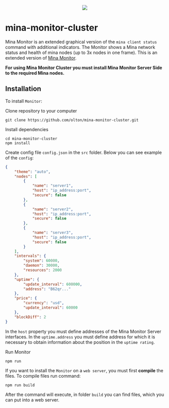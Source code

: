 <p align="center">
    <img src="https://pimenov.com.ua/assets/project-images/mina-monitor-cluster-06-07-2021.jpg">
</p>  
  
# mina-monitor-cluster
Mina Monitor is an extended graphical version of the `mina client status` command with additional indicators.
The Monitor shows a Mina network status and health of mina nodes (up to 3x nodes in one frame).
This is an extended version of [Mina Monitor](https://github.com/olton/mina-node-monitor).

**For using Mina Monitor Cluster you must install Mina Monitor Server Side to the required Mina nodes.**

## Installation
To install `Monitor`:

Clone repository to your computer
```shell
git clone https://github.com/olton/mina-monitor-cluster.git
``` 

Install dependencies
```shell
cd mina-monitor-cluster
npm install
```

Create config file `config.json` in the `src` folder. Below you can see example of the `config`:
```json
{
    "theme": "auto",
    "nodes": [
        {
            "name": "server1",
            "host": "ip_address:port",
            "secure": false
        },
        {
            "name": "server2",
            "host": "ip_address:port",
            "secure": false
        },
        {
            "name": "server3",
            "host": "ip_address:port",
            "secure": false
        }
    ],
    "intervals": {
        "system": 60000,
        "daemon": 30000,
        "resources": 2000
    },
    "uptime": {
        "update_interval": 600000,
        "address": "B62qr..."
    },
    "price": {
        "currency": "usd",
        "update_interval": 60000
    },
    "blockDiff": 2
}
```

In the `host` property you must define addresses of the Mina Monitor Server interfaces.
In the `uptime.address` you must define address for which it is necessary to obtain information about the position in the `uptime rating`.

Run Monitor
```shell
npm run
```

If you want to install the `Monitor` on a `web server`, you must first **compile** the files.
To compile files run command:
```shell
npm run build
```
After the command will execute, in folder `build` you can find files, which you can put into a web server.